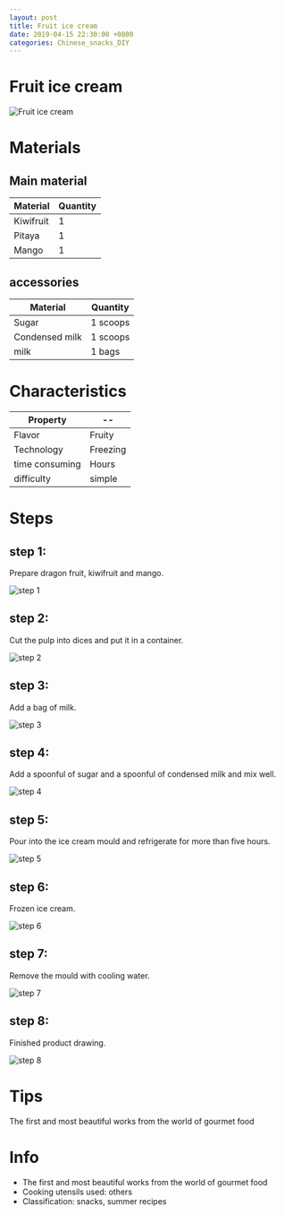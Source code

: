 ```yaml
---
layout: post
title: Fruit ice cream
date: 2019-04-15 22:30:00 +0800
categories: Chinese_snacks_DIY
---
```


# Fruit ice cream

![Fruit ice cream]({{site.baseurl}}/img/399732/399732.jpg)

# Materials


## Main material

Material|Quantity
--|--
Kiwifruit|1
Pitaya|1
Mango|1

## accessories

Material|Quantity
--|--
Sugar|1 scoops
Condensed milk|1 scoops
milk|1 bags

# Characteristics

Property|--
--|--
Flavor|Fruity
Technology|Freezing
time consuming|Hours
difficulty|simple

# Steps

## step 1:

Prepare dragon fruit, kiwifruit and mango.

![step 1]({{site.baseurl}}/img/399732/1.jpg)

## step 2:

Cut the pulp into dices and put it in a container.

![step 2]({{site.baseurl}}/img/399732/2.jpg)

## step 3:

Add a bag of milk.

![step 3]({{site.baseurl}}/img/399732/3.jpg)

## step 4:

Add a spoonful of sugar and a spoonful of condensed milk and mix well.

![step 4]({{site.baseurl}}/img/399732/4.jpg)

## step 5:

Pour into the ice cream mould and refrigerate for more than five hours.

![step 5]({{site.baseurl}}/img/399732/5.jpg)

## step 6:

Frozen ice cream.

![step 6]({{site.baseurl}}/img/399732/6.jpg)

## step 7:

Remove the mould with cooling water.

![step 7]({{site.baseurl}}/img/399732/7.jpg)

## step 8:

Finished product drawing.

![step 8]({{site.baseurl}}/img/399732/8.jpg)

# Tips

The first and most beautiful works from the world of gourmet food

# Info

- The first and most beautiful works from the world of gourmet food
- Cooking utensils used: others
- Classification: snacks, summer recipes